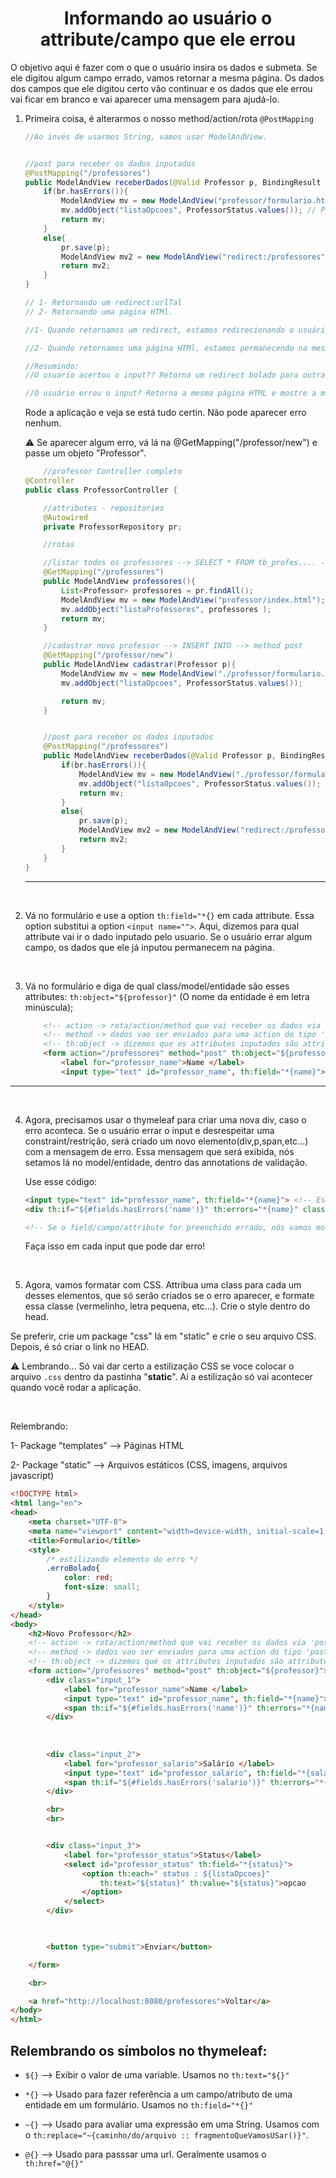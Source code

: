 <h1 align="center">Informando ao usuário o attribute/campo que ele errou</h1>

O objetivo aqui é fazer com o que o usuário insira os dados e submeta. Se ele digitou algum campo errado, vamos retornar a mesma página. Os dados dos campos que ele digitou certo vão continuar e os dados que ele errou vai ficar em branco e vai aparecer uma mensagem para ajudá-lo.


1. Primeira coisa, é alterarmos o nosso method/action/rota `@PostMapping`

    ```java
    //Ao invés de usarmos String, vamos usar ModelAndView.


    //post para receber os dados inputados
    @PostMapping("/professores")
    public ModelAndView receberDados(@Valid Professor p, BindingResult br){
        if(br.hasErrors()){
            ModelAndView mv = new ModelAndView("professor/formulario.html"); // como nao estamos redirecionando, precisamos passar o arquivo html.
            mv.addObject("listaOpcoes", ProfessorStatus.values()); // Precisamos criar novamente aquele attribute com os status enum
            return mv;
        }
        else{
            pr.save(p);
            ModelAndView mv2 = new ModelAndView("redirect:/professores"); // redirecionamos para a url/site/rota tal
            return mv2;
        }
    }

    // 1- Retornando um redirect:urlTal
    // 2- Retornando uma página HTMl.

    //1- Quando retornamos um redirect, estamos redirecionando o usuário para outra página HTML. Se ele inputou tudo bonitin/certin, ele vai para outra url. Quando um usuário acerta o login, ele é redirecionado para outra página, sacou??

    //2- Quando retornamos uma página HTMl, estamos permanecendo na mesma página, mantendo os dados inputados. Quando um usuário erra o login, ele permanece na mesma página, mostrando as mensagens de erro, sacou??

    //Resumindo:
    //O usuario acertou o input?? Retorna um redirect bolado para outra URL/rota/action.

    //O usuário errou o input? Retorna a mesma página HTML e mostre a mensagem de erro para ele.
    
    ```

    Rode a aplicação e veja se está tudo certin. Não pode aparecer erro nenhum.

    :warning: Se aparecer algum erro, vá lá na @GetMapping("/professor/new") e passe um objeto "Professor".

    ```java
        //professor Controller completo
    @Controller
    public class ProfessorController {

        //attributes - repositories
        @Autowired
        private ProfessorRepository pr;

        //rotas

        //listar todos os professores --> SELECT * FROM tb_profes.... --> method get
        @GetMapping("/professores")
        public ModelAndView professores(){
            List<Professor> professores = pr.findAll();
            ModelAndView mv = new ModelAndView("professor/index.html");
            mv.addObject("listaProfessores", professores );
            return mv;
        }

        //cadastrar novo professor --> INSERT INTO --> method post
        @GetMapping("/professor/new")
        public ModelAndView cadastrar(Professor p){
            ModelAndView mv = new ModelAndView("./professor/formulario.html");
            mv.addObject("listaOpcoes", ProfessorStatus.values());

            return mv;
        }


        //post para receber os dados inputados
        @PostMapping("/professores")
        public ModelAndView receberDados(@Valid Professor p, BindingResult br){
            if(br.hasErrors()){
                ModelAndView mv = new ModelAndView("./professor/formulario.html"); // retornamos uma página HTML
                mv.addObject("listaOpcoes", ProfessorStatus.values());
                return mv;
            }
            else{
                pr.save(p);
                ModelAndView mv2 = new ModelAndView("redirect:/professores"); // retornamos um redirecionamos de uma rota/URL
                return mv2;
            }
        }
    }
    ```

    <hr>
    <br>

    
2. Vá no formulário e use a option `th:field="*{}` em cada attribute. Essa option substitui a option `<input name="">`. Aqui, dizemos para qual attribute vai ir o dado inputado pelo usuario. Se o usuário errar algum campo, os dados que ele já inputou permanecem na página.

<br>

3. Vá no formulário e diga de qual class/model/entidade são esses attributes: `th:object="${professor}"` (O nome da entidade é em letra minúscula);

    ```html
        <!-- action -> rota/action/method que vai receber os dados via 'post' -->
        <!-- method -> dados vao ser enviados para uma action do tipo 'post' -->
        <!-- th:object -> dizemos que os attributes inputados são attributos de um objeto "Professor" (em minsculo) . Nós passamos essa entidade "Professor" lá no method @PostMapping como parametro, lembra? É a entidade/class do objeto que estamos validando -->
        <form action="/professores" method="post" th:object="${professor}">
            <label for="professor_name">Name </label>
            <input type="text" id="professor_name", th:field="*{name}"> <!-- Esse field/campo está ligado com o objeto th:object="${professor}. -->
    ```


<hr>
<br>

4. Agora, precisamos usar o thymeleaf para criar uma nova div, caso o erro aconteca. Se o usuário errar o input e desrespeitar uma constraint/restrição, será criado um novo elemento(div,p,span,etc...) com a mensagem de erro. Essa mensagem que será exibida, nós setamos lá no model/entidade, dentro das annotations de validação.

    Use esse código:

    ```html
    <input type="text" id="professor_name", th:field="*{name}"> <!-- Esse field/campo está ligado com o objeto th:object="${professor}. -->
    <div th:if="${#fields.hasErrors('name')}" th:errors="*{name}" class="alert alert-danger">Incorrect data</div> <!-- Criamos uma Dvzinha. Se tiver erros no campo 'name', vamos mostrar essas mensagens de erro. Aí, setamos as class do bootstrap para estilizar  -->

    <!-- Se o field/campo/attribute for preenchido errado, nós vamos mostrar a mensagem de erro -->
    ```

    Faça isso em cada input que pode dar erro!

<br>

5. Agora, vamos formatar com CSS. Attribua uma class para cada um desses elementos, que só serão criados se o erro aparecer, e formate essa classe (vermelinho, letra pequena, etc...). Crie o style dentro do head.

Se preferir, crie um package "css" lá em "static" e crie o seu arquivo CSS. Depois, é só criar o link no HEAD.

:warning: Lembrando... Só vai dar certo a estilização CSS se voce colocar o arquivo `.css` dentro da pastinha "**static**". Aí a estilização só vai acontecer quando você rodar a aplicação.

<br>

Relembrando:

1- Package "templates" --> Páginas HTML

2- Package "static" --> Arquivos estáticos (CSS, imagens, arquivos javascript)

```html
<!DOCTYPE html>
<html lang="en">
<head>
    <meta charset="UTF-8">
    <meta name="viewport" content="width=device-width, initial-scale=1.0">
    <title>Formulario</title>
    <style>
        /* estilizando elemento do erro */
        .erroBolado{
            color: red;
            font-size: small;
        }
    </style>
</head>
<body>
    <h2>Novo Professor</h2>
    <!-- action -> rota/action/method que vai receber os dados via 'post' -->
    <!-- method -> dados vao ser enviados para uma action do tipo 'post' -->
    <!-- th:object -> dizemos que os attributes inputados são attributos de um objeto "Professor" (em minsculo) . Nós passamos essa entidade "Professor" lá no method @PostMapping como parametro, lembra? É a entidade/class do objeto que estamos validando -->
    <form action="/professores" method="post" th:object="${professor}">
        <div class="input_1">
            <label for="professor_name">Name </label>
            <input type="text" id="professor_name", th:field="*{name}"> <!-- Esse input será vinculado ao field/campo/attribute th:field="*{name} do objeto   th:object="${professor}. -->
            <span th:if="${#fields.hasErrors('name')}" th:errors="*{name}" class="erroBolado">Dado errado</span> <!-- Esse elemento <span> só será exibido se esse input desrespeitar as constraints. Se desrespeitar, esse elemento será exibido com a mensagem de erro setado lá na constraint no Model -->
        </div>
        
    
        
        <div class="input_2">
            <label for="professor_salario">Salário </label>
            <input type="text" id="professor_salario", th:field="*{salario}">
            <span th:if="${#fields.hasErrors('salario')}" th:errors="*{salario}" class="erroBolado">Dado errado</span>
        </div>

        <br>
        <br>


        <div class="input_3">
            <label for="professor_status">Status</label>
            <select id="professor_status" th:field="*{status}">
                <option th:each=" status : ${listaOpcoes}"
                    th:text="${status}" th:value="${status}">opcao
                </option>
            </select>
        </div>

        

        <button type="submit">Enviar</button>

    </form>

    <br>

    <a href="http://localhost:8080/professores">Voltar</a>
</body>
</html>
```


## Relembrando os símbolos no thymeleaf:
- `${}` --> Exibir o valor de uma variable. Usamos no `th:text="${}"`

- `*{}` --> Usado para fazer referência a um campo/atributo de uma entidade em um formulário. Usamos no `th:field="*{}"`

- `~{}` --> Usado para avaliar uma expressão em uma String. Usamos com o `th:replace="~{caminho/do/arquivo :: fragmentoQueVamosUSar()}"`.

- `@{}` --> Usado para passsar uma url. Geralmente usamos o `th:href="@{}"`

